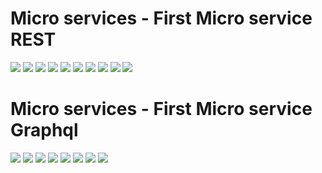 <h1>Micro services - First Micro service REST  </h1>
<img src="img/test1.png">
<img src="img/test2.png">
<img src="img/test3.png">
<img src="img/test4.png">
<img src="img/test5.png">
<img src="img/test6.png">
<img src="img/pagination.png">
<img src="img/findBYType.png">
<img src="img/post_utlisationDto.png">
<img src="img/reponse TDO.png">
<h1 >Micro services - First Micro service Graphql    </h1>
<img src="img/graphql.png">
<img src="img/exeption.png">
<img src="img/update.png">
<img src="img/deleteGraphql.png">
<img src="img/customer.png">
<img src="img/relationcustomerAcount.png">
<img src="img/listCustomer.png">
<img src="img/restListAcc.png">




